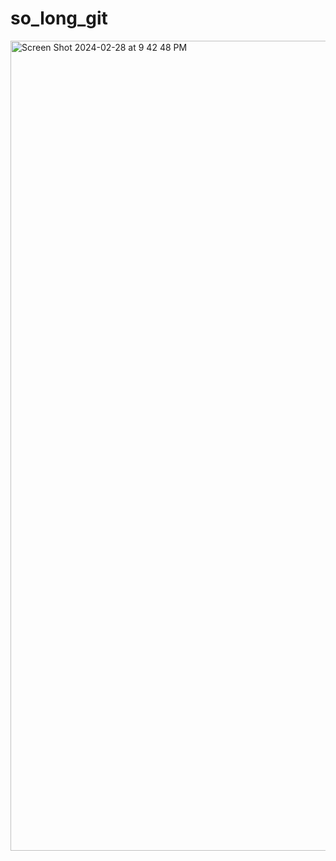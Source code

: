 # so_long_git

<img width="1296" alt="Screen Shot 2024-02-28 at 9 42 48 PM" src="https://github.com/BENLAAZIZ/so_long_git/assets/99501397/cf749244-61eb-49b3-aeb7-c6dad2252718">
